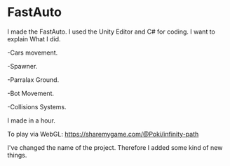 # FastAuto

I made the FastAuto. I used the Unity Editor and C# for coding. I want to explain What I did.

-Cars movement.

-Spawner.

-Parralax Ground.

-Bot Movement.

-Collisions Systems.


I made in a hour.


To play via WebGL: https://sharemygame.com/@Poki/infinity-path

I've changed the name of the project. Therefore I added some kind of new things.
